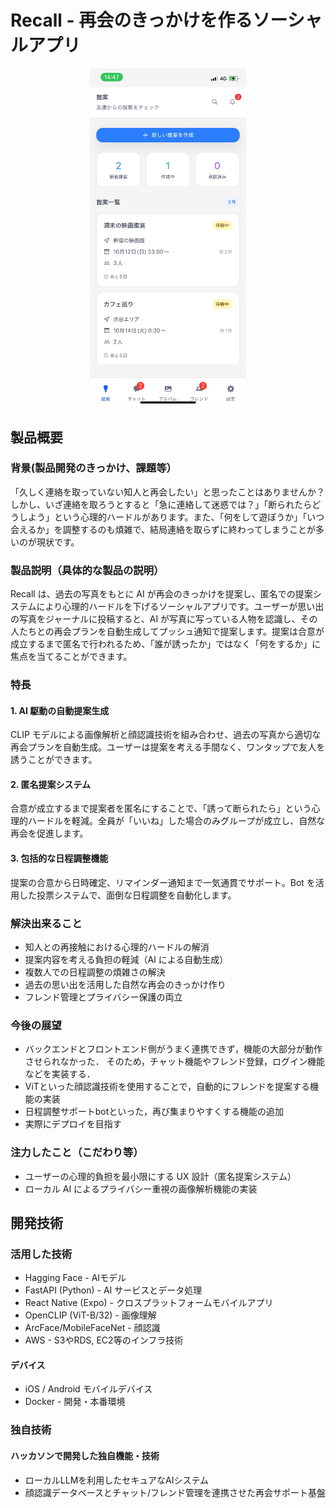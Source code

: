 # Recall - 再会のきっかけを作るソーシャルアプリ

<div align="center">
   <img src="fig/main.png" width="250"　alt="メイン画面">
</div>

## 製品概要

### 背景(製品開発のきっかけ、課題等）

「久しく連絡を取っていない知人と再会したい」と思ったことはありませんか？しかし、いざ連絡を取ろうとすると「急に連絡して迷惑では？」「断られたらどうしよう」という心理的ハードルがあります。また、「何をして遊ぼうか」「いつ会えるか」を調整するのも煩雑で、結局連絡を取らずに終わってしまうことが多いのが現状です。

### 製品説明（具体的な製品の説明）

Recall は、過去の写真をもとに AI が再会のきっかけを提案し、匿名での提案システムにより心理的ハードルを下げるソーシャルアプリです。ユーザーが思い出の写真をジャーナルに投稿すると、AI が写真に写っている人物を認識し、その人たちとの再会プランを自動生成してプッシュ通知で提案します。提案は合意が成立するまで匿名で行われるため、「誰が誘ったか」ではなく「何をするか」に焦点を当てることができます。

### 特長

#### 1. AI 駆動の自動提案生成

CLIP モデルによる画像解析と顔認識技術を組み合わせ、過去の写真から適切な再会プランを自動生成。ユーザーは提案を考える手間なく、ワンタップで友人を誘うことができます。

#### 2. 匿名提案システム

合意が成立するまで提案者を匿名にすることで、「誘って断られたら」という心理的ハードルを軽減。全員が「いいね」した場合のみグループが成立し、自然な再会を促進します。

#### 3. 包括的な日程調整機能

提案の合意から日時確定、リマインダー通知まで一気通貫でサポート。Bot を活用した投票システムで、面倒な日程調整を自動化します。

### 解決出来ること

- 知人との再接触における心理的ハードルの解消
- 提案内容を考える負担の軽減（AI による自動生成）
- 複数人での日程調整の煩雑さの解決
- 過去の思い出を活用した自然な再会のきっかけ作り
- フレンド管理とプライバシー保護の両立

### 今後の展望
- バックエンドとフロントエンド側がうまく連携できず，機能の大部分が動作させられなかった．
そのため，チャット機能やフレンド登録，ログイン機能などを実装する．
- ViTといった顔認識技術を使用することで，自動的にフレンドを提案する機能の実装
- 日程調整サポートbotといった，再び集まりやすくする機能の追加
- 実際にデプロイを目指す

### 注力したこと（こだわり等）

- ユーザーの心理的負担を最小限にする UX 設計（匿名提案システム）
- ローカル AI によるプライバシー重視の画像解析機能の実装

## 開発技術

### 活用した技術

- Hagging Face - AIモデル
- FastAPI (Python) - AI サービスとデータ処理
- React Native (Expo) - クロスプラットフォームモバイルアプリ
- OpenCLIP (ViT-B/32) - 画像理解
- ArcFace/MobileFaceNet - 顔認識
- AWS - S3やRDS, EC2等のインフラ技術


#### デバイス

- iOS / Android モバイルデバイス
- Docker - 開発・本番環境

### 独自技術

#### ハッカソンで開発した独自機能・技術

- ローカルLLMを利用したセキュアなAIシステム
- 顔認識データベースとチャット/フレンド管理を連携させた再会サポート基盤

